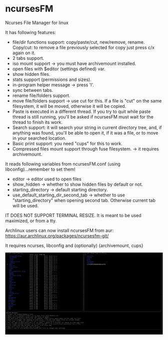 # ncursesFM
Ncurses File Manager for linux

It has following features:
* file/dir functions support: copy/paste/cut, new/remove, rename. Copy/cut: to remove a file previously selected for copy just press c/x again on it.
* 2 tabs support.
* iso mount support -> you must have archivemount installed.
* open files with $editor (settings defined) var.
* show hidden files.
* stats support (permissions and sizes).
* in-program helper message -> press 'l'.
* sync between tabs.
* rename file/folders support.
* move file/folders support -> use cut for this. If a file is "cut" on the same filesystem, it will be moved, otherwise it will be copied.
* Paste is executed in a different thread. If you try to quit while paste thread is still running, you'll be asked if ncursesFM must wait for the thread to finish its work.
* Search support: it will search your string in current directory tree, and, if anything was found, you'll be able to open it, if it was a file, or to move in your searched location.
* Basic print support: you need "cups" for this to work.
* Compressed files mount support through fuse filesystem. -> it requires archivemount.

It reads following variables from ncursesFM.conf (using libconfig)...remember to set them!
* editor -> editor used to open files
* show_hidden -> whether to show hidden files by default or not.
* starting_directory -> default starting directory.
* use_default_starting_dir_second_tab -> whether to use "starting_directory" when opening second tab. Otherwise current tab will be used.

IT DOES NOT SUPPORT TERMINAL RESIZE. It is meant to be used maximized, or from a tty.

Archlinux users can now install ncursesFM from aur: https://aur.archlinux.org/packages/ncursesfm-git/

It requires ncurses, libconfig and (optionally) {archivemount, cups}

![Alt text](ncursesfm.png?raw=true)